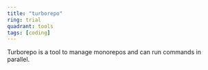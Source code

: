 ```yaml
---
title: "turborepo"
ring: trial
quadrant: tools
tags: [coding]
---
```


Turborepo is a tool to manage monorepos and can run commands in parallel.
